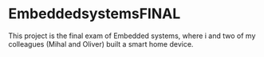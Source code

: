 # EmbeddedsystemsFINAL
This project is the final exam of Embedded systems, where i and two of my colleagues (Mihal and Oliver) built a smart home device. 
